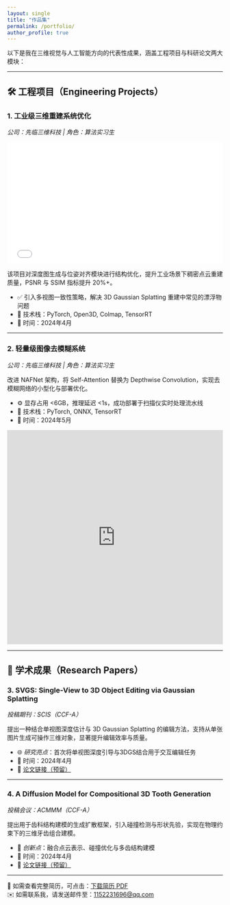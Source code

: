 ```yaml
---
layout: single
title: "作品集"
permalink: /portfolio/
author_profile: true
---
```


以下是我在三维视觉与人工智能方向的代表性成果，涵盖工程项目与科研论文两大模块：

---

## 🛠️ 工程项目（Engineering Projects）

### 1. 工业级三维重建系统优化  
*公司：先临三维科技 | 角色：算法实习生*

<div style="position: relative; padding-bottom: 56.25%; height: 0; overflow: hidden;">
  <iframe src="//player.bilibili.com/player.html?bvid=BV1a9doYbEB7&page=1"
          frameborder="0" allowfullscreen
          style="position: absolute; top: 0; left: 0; width: 100%; height: 100%;">
  </iframe>
</div>

该项目对深度图生成与位姿对齐模块进行结构优化，提升工业场景下稠密点云重建质量，PSNR 与 SSIM 指标提升 20%+。

- ✅ 引入多视图一致性策略，解决 3D Gaussian Splatting 重建中常见的漂浮物问题  
- 🧠 技术栈：PyTorch, Open3D, Colmap, TensorRT  
- 📅 时间：2024年4月  

---

### 2. **轻量级图像去模糊系统**
*公司：先临三维科技 | 角色：算法实习生*

改进 NAFNet 架构，将 Self-Attention 替换为 Depthwise Convolution，实现去模糊网络的小型化与部署优化。

- ⚙️ 显存占用 <6GB，推理延迟 <1s，成功部署于扫描仪实时处理流水线  
- 🧠 技术栈：PyTorch, ONNX, TensorRT  
- 📅 时间：2024年5月  

<iframe src="https://imgsli.com/MzM2MDQ2" width="100%" height="500" frameborder="0" allowfullscreen></iframe>

---

## 📄 学术成果（Research Papers）

### 3. **SVGS: Single-View to 3D Object Editing via Gaussian Splatting**
*投稿期刊：SCIS（CCF-A）*

提出一种结合单视图深度估计与 3D Gaussian Splatting 的编辑方法，支持从单张图片生成可操作三维对象，显著提升编辑效率与质量。

- 🌐 *研究亮点*：首次将单视图深度引导与3DGS结合用于交互编辑任务  
- 📅 时间：2024年4月  
- 🔗 [论文链接（预留）](#)

---

### 4. **A Diffusion Model for Compositional 3D Tooth Generation**
*投稿会议：ACMMM（CCF-A）*

提出用于齿科结构建模的生成扩散框架，引入碰撞检测与形状先验，实现在物理约束下的三维牙齿组合建模。

- 🦷 *创新点*：融合点云表示、碰撞优化与多齿结构建模  
- 📅 时间：2024年4月  
- 🔗 [论文链接（预留）](#)

---

📄 如需查看完整简历，可点击：[下载简历 PDF](/files/算法实习生.pdf)  
✉️ 如需联系我，请发送邮件至：[1152231696@qq.com](mailto:1152231696@qq.com)

